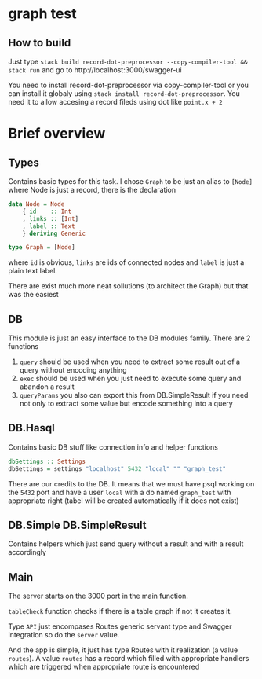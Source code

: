 # graph test

## How to build

Just type `stack build record-dot-preprocessor --copy-compiler-tool && stack run` and go to http://localhost:3000/swagger-ui

You need to install record-dot-preprocessor via copy-compiler-tool or you can install it globaly using `stack install record-dot-preprocessor`. You need it to allow accesing a record fileds using dot like `point.x + 2`

# Brief overview

## Types
Contains basic types for this task. I chose `Graph` to be just an alias to `[Node]` where Node is just a record, there is the declaration

```Haskell
data Node = Node
    { id    :: Int
    , links :: [Int]
    , label :: Text
    } deriving Generic

type Graph = [Node]
```

where `id` is obvious, `links` are ids of connected nodes and `label` is just a plain text label.

There are exist much more neat sollutions (to architect the Graph) but that was the easiest

## DB
This module is just an easy interface to the DB modules family. There are 2 functions

1. `query` should be used when you need to extract some result out of a query without encoding anything
2. `exec` should be used when you just need to execute some query and abandon a result
3. `queryParams` you also can export this from DB.SimpleResult if you need not only to extract some value but encode something into a query

## DB.Hasql
Contains basic DB stuff like connection info and helper functions

```Haskell
dbSettings :: Settings
dbSettings = settings "localhost" 5432 "local" "" "graph_test"
```

There are our credits to the DB. It means that we must have psql working on the `5432` port and have a user `local` with a db named `graph_test` with appropriate right (tabel will be created automatically if it does not exist)

## DB.Simple DB.SimpleResult
Contains helpers which just send query without a result and with a result accordingly

## Main
The server starts on the 3000 port in the main function.

`tableCheck` function checks if there is a table graph if not it creates it.

Type `API` just encompases Routes generic servant type and Swagger integration so do the `server` value.

And the app is simple, it just has type Routes with it realization (a value `routes`). A value `routes` has a record which filled with appropriate handlers which are triggered when appropriate route is encountered